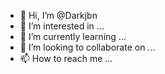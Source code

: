 - 👋 Hi, I’m @Darkjbn
- 👀 I’m interested in ...
- 🌱 I’m currently learning ...
- 💞️ I’m looking to collaborate on ...
- 📫 How to reach me ...

<!---
Darkjbn/Darkjbn is a ✨ special ✨ repository because its `README.md` (this file) appears on your GitHub profile.
You can click the Preview link to take a look at your changes.
--->
